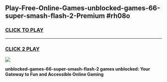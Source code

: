 
## Play-Free-Online-Games-unblocked-games-66-super-smash-flash-2-Premium #rh08o
<h3>
<a href="https://premium.freeplayer.one?title=unblocked-games-66-super-smash-flash-2&ref=8M">CLICK TO PLAY</a></h3>
<hr>

<h3>
<a href="https://premium.freeplayer.one?title=unblocked-games-66-super-smash-flash-2&ref=8M">CLICK 2 PLAY</a>
  
</h3>

<a href="https://premium.freeplayer.one?title=unblocked-games-66-super-smash-flash-2&ref=8M"><img src="https://clearcache.store/games.png"></a>


**unblocked-games-66-super-smash-flash-2 games unblocked: Your Gateway to Fun and Accessible Online Gaming**
